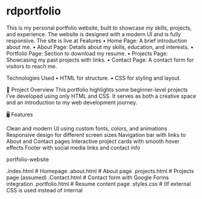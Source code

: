 # rdportfolio
This is my personal portfolio website, built to showcase my skills, projects, and experience. The website is designed with a modern UI and is fully responsive.
The site is live at 
Features
• Home Page: A brief introduction about me.
• About Page: Details about my skills, education, and interests. 
• Portfolio Page: Section to download my resume. 
• Projects Page: Showcasing my past projects with links. 
• Contact Page: A contact form for visitors to reach me.

Technologies Used
• HTML for structure. 
• CSS for styling and layout.

📁 Project Overview This portfolio highlights some beginner-level projects I’ve developed using only HTML and CSS. It serves as both a creative space and an introduction to my web development journey.

🖥️ Features

Clean and modern UI using custom fonts, colors, and animations
Responsive design for different screen sizes
Navigation bar with links to About and Contact pages
Interactive project cards with smooth hover effects
Footer with social media links and contact info

portfolio-website

.index.html # Homepage
.about.html # About page
.projects.html # Projects page (assumed)
.Contact.html # Contact form with Google Forms integration
.portfolio.html # Resume content page
.styles.css # (If external CSS is used instead of internal <style>)

Pages Overview
Home.html
- The landing page introducing myself.Gives the viewers a good impression abpout the vebpage.Tried including attractive css techniques and transitions
-he header section (Navigation bar) contains Navigation links to Home, About, Projec sume, and Contact pages
- A footer session is also included for enhancing the look of the webpage.
- Social media links: Gmail, GitHub, Instagram.
  
about.html
- A brief summary about my background, passion, and experience.

projects.html
- A collection of my past and ongoing projects.
- Includes GitHub links, images, and embedded demos; Also a drive link where the detailed reports regarding the projects along with the videos regarding working of my project is present

contact.html
- A fully responsive contact form integrated with Google Forms.
- Displays a custom "Thank You" message after submission.(Used Java script for this)

 portfolio.html
- A clean and formatted digital resume.(A separate webpage dedicated to the resume alone).
- Includes sections like Skills, Education, Extra-Curriculars, Languages, Hobbies, and more.
- Ends with a button linking back to the Contact page.

📞Contact
Feel free to reach out through the contact form or connect on:
- Gmail: [drupathrd@gmail.com](mailto:drupathrd@gmail.com)
- Instagram: [@drupath_r_d](https://www.instagram.com/drupath_r_d/)
-GitHub: [My GitHub Dashboard](https://github.com/dashboard)

🪪License 
This project is for personal/educational use. You may reuse it with credit. © 2025 Drupathrd.
